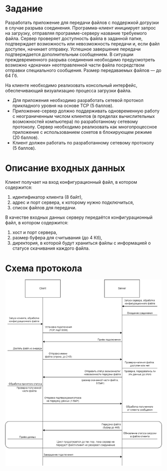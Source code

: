 # Задание

Разработать приложение для передачи файлов с поддержкой догрузки в случае разрыва соединения. Программа-клиент инициирует запрос на загрузку, отправляя программе-серверу название требуемого файла. Сервер проверяет доступность файла в заданной папке, подтверждает возможность или невозможность передачи и, если файл доступен, начинает отправку. Успешное завершение передачи подтверждается дополнительным сообщением. В ситуации преждевременного разрыва соединения необходимо предусмотреть возможно «докачки» неотправленной части файла посредством отправки специального сообщения. Размер передаваемых файлов — до 64 Гб.

На клиенте необходимо реализовать консольный интерфейс, обеспечивающий визуализацию процесса загрузки файла.

- Для приложения необходимо разработать сетевой протокол прикладного уровня на основе TCP (5 баллов).
- Приложение-сервер должно поддерживать одновременную работу с неограниченным числом клиентов (в пределах вычислительных возможностей компьютера) по разработанному сетевому протоколу. Сервер необходимо реализовать как многопроцессное приложение с использованием сокетов в блокирующем режиме (20 баллов).
- Клиент должен работать по разработанному сетевому протоколу (5 баллов).

# Описание входных данных
Клиент получает на вход конфигурационный файл, в котором содержится:
1) идентификатор клиента (8 байт),
2) адрес и порт сервера, к которому нужно подключиться,
3) список файлов для передачи.

В качестве входных данных серверу передаётся конфигурационный файл, в котором содержится:
1) хост и порт сервера, 
2) размер буфера для считывания (до 4 Кб),
3) директория, в которой будут храниться файлы с информацией о статусе скачивания каждого файла.

# Схема протокола
![a](./doc/protocol.png)

